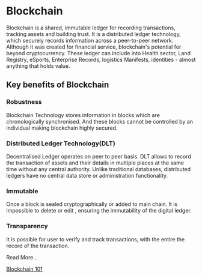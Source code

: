 # Blockchain

Blockchain is a shared, immutable ledger for recording transactions, tracking assets and building trust. It is a distributed ledger technology, which securely records information across a peer-to-peer network. Although it was created for financial service, blockchain's potential for beyond cryptocurrency. These ledger can include into Health sector, Land Registry, eSports, Enterprise Records, logistics Manifests, identities - almost anything that holds value. 

## Key benefits of Blockchain

### Robustness
 Blockchain Technology stores information in blocks which are chronologically synchronised. And these blocks cannot be controlled by an individual making blockchain highly secured.

### Distributed Ledger Technology(DLT)
 Decentralised Ledger operates on peer to peer basis. DLT allows to record the transaction of assets and their details in multiple places at the same time without any central authority. Unlike traditional databases, distributed ledgers have no central data store or administration functionality.

### Immutable
 Once a block is sealed cryptographically or added to main chain. It is impossible to delete or edit , ensuring the immutability of the digital ledger.

### Transparency
 It is possible for user to verify and track transactions, with the entire the record of the transaction.

Read More...

[Blockchain 101]([https://www.coindesk.com/learn/blockchain-101/what-is-blockchain-technology](https://www.coindesk.com/learn/blockchain-101/what-is-blockchain-technology))